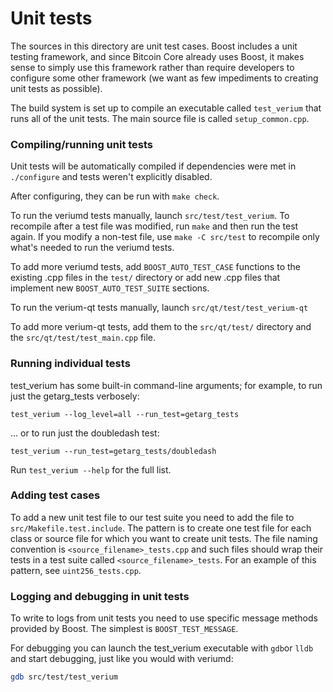 # Unit tests

The sources in this directory are unit test cases. Boost includes a
unit testing framework, and since Bitcoin Core already uses Boost, it makes
sense to simply use this framework rather than require developers to
configure some other framework (we want as few impediments to creating
unit tests as possible).

The build system is set up to compile an executable called `test_verium`
that runs all of the unit tests. The main source file is called
`setup_common.cpp`.

### Compiling/running unit tests

Unit tests will be automatically compiled if dependencies were met in `./configure`
and tests weren't explicitly disabled.

After configuring, they can be run with `make check`.

To run the veriumd tests manually, launch `src/test/test_verium`. To recompile
after a test file was modified, run `make` and then run the test again. If you
modify a non-test file, use `make -C src/test` to recompile only what's needed
to run the veriumd tests.

To add more veriumd tests, add `BOOST_AUTO_TEST_CASE` functions to the existing
.cpp files in the `test/` directory or add new .cpp files that
implement new `BOOST_AUTO_TEST_SUITE` sections.

To run the verium-qt tests manually, launch `src/qt/test/test_verium-qt`

To add more verium-qt tests, add them to the `src/qt/test/` directory and
the `src/qt/test/test_main.cpp` file.

### Running individual tests

test_verium has some built-in command-line arguments; for
example, to run just the getarg_tests verbosely:

    test_verium --log_level=all --run_test=getarg_tests

... or to run just the doubledash test:

    test_verium --run_test=getarg_tests/doubledash

Run `test_verium --help` for the full list.

### Adding test cases

To add a new unit test file to our test suite you need
to add the file to `src/Makefile.test.include`. The pattern is to create
one test file for each class or source file for which you want to create
unit tests. The file naming convention is `<source_filename>_tests.cpp`
and such files should wrap their tests in a test suite
called `<source_filename>_tests`. For an example of this pattern,
see `uint256_tests.cpp`.

### Logging and debugging in unit tests

To write to logs from unit tests you need to use specific message methods
provided by Boost. The simplest is `BOOST_TEST_MESSAGE`.

For debugging you can launch the test_verium executable with `gdb`or `lldb` and
start debugging, just like you would with veriumd:

```bash
gdb src/test/test_verium
```
